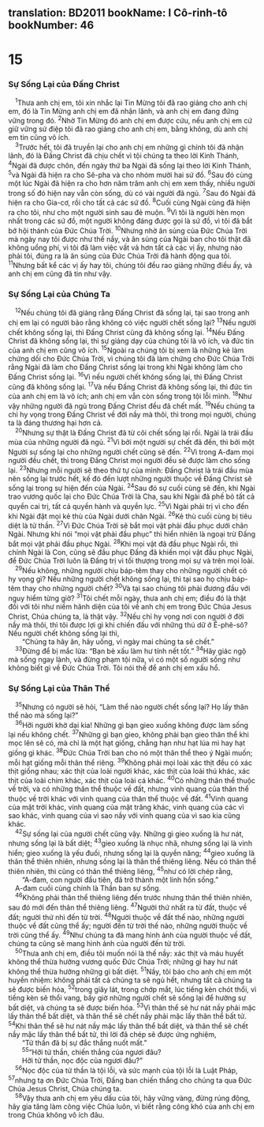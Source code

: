 translation: BD2011
bookName: I Cô-rinh-tô 
bookNumber: 46
-------

<div class="title"><h1>15</h1><h3>Sự Sống Lại của Ðấng Christ</h3></div>
<span class="verse 1co_15_1"> <sup>1</sup>Thưa anh chị em, tôi xin nhắc lại Tin Mừng tôi đã rao giảng cho anh chị em, đó là Tin Mừng anh chị em đã nhận lãnh, và anh chị em đang đứng vững trong đó. </span>
<span class="verse 1co_15_2"><sup>2</sup>Nhờ Tin Mừng đó anh chị em được cứu, nếu anh chị em cứ giữ vững sứ điệp tôi đã rao giảng cho anh chị em, bằng không, dù anh chị em tin cũng vô ích.<br/></span>
<span class="verse 1co_15_3"> <sup>3</sup>Trước hết, tôi đã truyền lại cho anh chị em những gì chính tôi đã nhận lãnh, đó là Ðấng Christ đã chịu chết vì tội chúng ta theo lời Kinh Thánh, </span>
<span class="verse 1co_15_4"><sup>4</sup>Ngài đã được chôn, đến ngày thứ ba Ngài đã sống lại theo lời Kinh Thánh, </span>
<span class="verse 1co_15_5"><sup>5</sup>và Ngài đã hiện ra cho Sê-pha và cho nhóm mười hai sứ đồ. </span>
<span class="verse 1co_15_6"><sup>6</sup>Sau đó cùng một lúc Ngài đã hiện ra cho hơn năm trăm anh chị em xem thấy, nhiều người trong số đó hiện nay vẫn còn sống, dù có vài người đã ngủ. </span>
<span class="verse 1co_15_7"><sup>7</sup>Sau đó Ngài đã hiện ra cho Gia-cơ, rồi cho tất cả các sứ đồ. </span>
<span class="verse 1co_15_8"><sup>8</sup>Cuối cùng Ngài cũng đã hiện ra cho tôi, như cho một người sinh sau đẻ muộn. </span>
<span class="verse 1co_15_9"><sup>9</sup>Vì tôi là người hèn mọn nhất trong các sứ đồ, một người không đáng được gọi là sứ đồ, vì tôi đã bắt bớ hội thánh của Ðức Chúa Trời. </span>
<span class="verse 1co_15_10"><sup>10</sup>Nhưng nhờ ân sủng của Ðức Chúa Trời mà ngày nay tôi được như thế nầy, và ân sủng của Ngài ban cho tôi thật đã không uổng phí, vì tôi đã làm việc vất vả hơn tất cả các vị ấy, nhưng nào phải tôi, đúng ra là ân sủng của Ðức Chúa Trời đã hành động qua tôi. </span>
<span class="verse 1co_15_11"><sup>11</sup>Nhưng bất kể các vị ấy hay tôi, chúng tôi đều rao giảng những điều ấy, và anh chị em cũng đã tin như vậy.<br/></span>
<div class="title"><h3>Sự Sống Lại của Chúng Ta</h3></div>
<span class="verse 1co_15_12"> <sup>12</sup>Nếu chúng tôi đã giảng rằng Ðấng Christ đã sống lại, tại sao trong anh chị em lại có người bảo rằng không có việc người chết sống lại? </span>
<span class="verse 1co_15_13"><sup>13</sup>Nếu người chết không sống lại, thì Ðấng Christ cũng đã không sống lại. </span>
<span class="verse 1co_15_14"><sup>14</sup>Nếu Ðấng Christ đã không sống lại, thì sự giảng dạy của chúng tôi là vô ích, và đức tin của anh chị em cũng vô ích. </span>
<span class="verse 1co_15_15"><sup>15</sup>Ngoài ra chúng tôi bị xem là những kẻ làm chứng dối cho Đức Chúa Trời, vì chúng tôi đã làm chứng cho Ðức Chúa Trời rằng Ngài đã làm cho Ðấng Christ sống lại trong khi Ngài không làm cho Ðấng Christ sống lại. </span>
<span class="verse 1co_15_16"><sup>16</sup>Vì nếu người chết không sống lại, thì Ðấng Christ cũng đã không sống lại. </span>
<span class="verse 1co_15_17"><sup>17</sup>Và nếu Ðấng Christ đã không sống lại, thì đức tin của anh chị em là vô ích; anh chị em vẫn còn sống trong tội lỗi mình. </span>
<span class="verse 1co_15_18"><sup>18</sup>Như vậy những người đã ngủ trong Ðấng Christ đều đã chết mất. </span>
<span class="verse 1co_15_19"><sup>19</sup>Nếu chúng ta chỉ hy vọng trong Ðấng Christ về đời nầy mà thôi, thì trong mọi người, chúng ta là đáng thương hại hơn cả.<br/></span>
<span class="verse 1co_15_20"> <sup>20</sup>Nhưng sự thật là Ðấng Christ đã từ cõi chết sống lại rồi. Ngài là trái đầu mùa của những người đã ngủ. </span>
<span class="verse 1co_15_21"><sup>21</sup>Vì bởi một người sự chết đã đến, thì bởi một Người sự sống lại cho những người chết cũng sẽ đến. </span>
<span class="verse 1co_15_22"><sup>22</sup>Vì trong A-đam mọi người đều chết, thì trong Ðấng Christ mọi người đều sẽ được làm cho sống lại. </span>
<span class="verse 1co_15_23"><sup>23</sup>Nhưng mỗi người sẽ theo thứ tự của mình: Ðấng Christ là trái đầu mùa nên sống lại trước hết, kế đó đến lượt những người thuộc về Ðấng Christ sẽ sống lại trong sự hiện đến của Ngài. </span>
<span class="verse 1co_15_24"><sup>24</sup>Sau đó sự cuối cùng sẽ đến, khi Ngài trao vương quốc lại cho Ðức Chúa Trời là Cha, sau khi Ngài đã phế bỏ tất cả quyền cai trị, tất cả quyền hành và quyền lực. </span>
<span class="verse 1co_15_25"><sup>25</sup>Vì Ngài phải trị vì cho đến khi Ngài đặt mọi kẻ thù của Ngài dưới chân Ngài. </span>
<span class="verse 1co_15_26"><sup>26</sup>Kẻ thù cuối cùng bị tiêu diệt là tử thần. </span>
<span class="verse 1co_15_27"><sup>27</sup>Vì Ðức Chúa Trời sẽ bắt mọi vật phải đầu phục dưới chân Ngài. Nhưng khi nói “mọi vật phải đầu phục” thì hiển nhiên là ngoại trừ Ðấng bắt mọi vật phải đầu phục Ngài. </span>
<span class="verse 1co_15_28"><sup>28</sup>Khi mọi vật đã đầu phục Ngài rồi, thì chính Ngài là Con, cũng sẽ đầu phục Ðấng đã khiến mọi vật đầu phục Ngài, để Ðức Chúa Trời luôn là Ðấng trị vì tối thượng trong mọi sự và trên mọi loài.<br/></span>
<span class="verse 1co_15_29"> <sup>29</sup>Nếu không, những người chịu báp-têm thay cho những người chết có hy vọng gì? Nếu những người chết không sống lại, thì tại sao họ chịu báp-têm thay cho những người chết? </span>
<span class="verse 1co_15_30"><sup>30</sup>Và tại sao chúng tôi phải đương đầu với nguy hiểm từng giờ? </span>
<span class="verse 1co_15_31"><sup>31</sup>Tôi chết mỗi ngày, thưa anh chị em; điều đó là thật đối với tôi như niềm hãnh diện của tôi về anh chị em trong Ðức Chúa Jesus Christ, Chúa chúng ta, là thật vậy. </span>
<span class="verse 1co_15_32"><sup>32</sup>Nếu chỉ hy vọng nơi con người ở đời nầy mà thôi, thì tôi được lợi gì khi chiến đấu với những thú dữ ở Ê-phê-sô? Nếu người chết không sống lại thì,<br/>  “Chúng ta hãy ăn, hãy uống, vì ngày mai chúng ta sẽ chết.” <br/></span>
<span class="verse 1co_15_33"> <sup>33</sup>Ðừng để bị mắc lừa: “Bạn bè xấu làm hư tính nết tốt.” </span>
<span class="verse 1co_15_34"><sup>34</sup>Hãy giác ngộ mà sống ngay lành, và đừng phạm tội nữa, vì có một số người sống như không biết gì về Ðức Chúa Trời. Tôi nói thế để anh chị em xấu hổ.<br/></span>
<div class="title"><h3>Sự Sống Lại của Thân Thể</h3></div>
<span class="verse 1co_15_35"> <sup>35</sup>Nhưng có người sẽ hỏi, “Làm thể nào người chết sống lại? Họ lấy thân thể nào mà sống lại?”<br/></span>
<span class="verse 1co_15_36"> <sup>36</sup>Hỡi người khờ dại kia! Những gì bạn gieo xuống không được làm sống lại nếu không chết. </span>
<span class="verse 1co_15_37"><sup>37</sup>Những gì bạn gieo, không phải bạn gieo thân thể khi mọc lên sẽ có, mà chỉ là một hạt giống, chẳng hạn như hạt lúa mì hay hạt giống gì khác. </span>
<span class="verse 1co_15_38"><sup>38</sup>Ðức Chúa Trời ban cho nó một thân thể theo ý Ngài muốn; mỗi hạt giống mỗi thân thể riêng. </span>
<span class="verse 1co_15_39"><sup>39</sup>Không phải mọi loài xác thịt đều có xác thịt giống nhau; xác thịt của loài người khác, xác thịt của loài thú khác, xác thịt của loài chim khác, xác thịt của loài cá khác. </span>
<span class="verse 1co_15_40"><sup>40</sup>Có những thân thể thuộc về trời, và có những thân thể thuộc về đất, nhưng vinh quang của thân thể thuộc về trời khác với vinh quang của thân thể thuộc về đất. </span>
<span class="verse 1co_15_41"><sup>41</sup>Vinh quang của mặt trời khác, vinh quang của mặt trăng khác, vinh quang của các vì sao khác, vinh quang của vì sao nầy với vinh quang của vì sao kia cũng khác.<br/></span>
<span class="verse 1co_15_42"> <sup>42</sup>Sự sống lại của người chết cũng vậy. Những gì gieo xuống là hư nát, nhưng sống lại là bất diệt; </span>
<span class="verse 1co_15_43"><sup>43</sup>gieo xuống là nhục nhã, nhưng sống lại là vinh hiển; gieo xuống là yếu đuối, nhưng sống lại là quyền năng; </span>
<span class="verse 1co_15_44"><sup>44</sup>gieo xuống là thân thể thiên nhiên, nhưng sống lại là thân thể thiêng liêng. Nếu có thân thể thiên nhiên, thì cũng có thân thể thiêng liêng, </span>
<span class="verse 1co_15_45"><sup>45</sup>như có lời chép rằng,<br/>  “A-đam, con người đầu tiên, đã trở thành một linh hồn sống.” <br/> A-đam cuối cùng chính là Thần ban sự sống.<br/></span>
<span class="verse 1co_15_46"> <sup>46</sup>Không phải thân thể thiêng liêng đến trước nhưng thân thể thiên nhiên, sau đó mới đến thân thể thiêng liêng. </span>
<span class="verse 1co_15_47"><sup>47</sup>Người thứ nhất ra từ đất, thuộc về đất; người thứ nhì đến từ trời. </span>
<span class="verse 1co_15_48"><sup>48</sup>Người thuộc về đất thế nào, những người thuộc về đất cũng thể ấy; người đến từ trời thế nào, những người thuộc về trời cũng thể ấy. </span>
<span class="verse 1co_15_49"><sup>49</sup>Như chúng ta đã mang hình ảnh của người thuộc về đất, chúng ta cũng sẽ mang hình ảnh của người đến từ trời.<br/></span>
<span class="verse 1co_15_50"> <sup>50</sup>Thưa anh chị em, điều tôi muốn nói là thế nầy: xác thịt và máu huyết không thể thừa hưởng vương quốc Ðức Chúa Trời; những gì hay hư nát không thể thừa hưởng những gì bất diệt. </span>
<span class="verse 1co_15_51"><sup>51</sup>Nầy, tôi báo cho anh chị em một huyền nhiệm: không phải tất cả chúng ta sẽ ngủ hết, nhưng tất cả chúng ta sẽ được biến hóa, </span>
<span class="verse 1co_15_52"><sup>52</sup>trong giây lát, trong chớp mắt, lúc tiếng kèn chót thổi, vì tiếng kèn sẽ thổi vang, bấy giờ những người chết sẽ sống lại để hưởng sự bất diệt, và chúng ta sẽ được biến hóa. </span>
<span class="verse 1co_15_53"><sup>53</sup>Vì thân thể sẽ hư nát nầy phải mặc lấy thân thể bất diệt, và thân thể sẽ chết nầy phải mặc lấy thân thể bất tử. </span>
<span class="verse 1co_15_54"><sup>54</sup>Khi thân thể sẽ hư nát nầy mặc lấy thân thể bất diệt, và thân thể sẽ chết nầy mặc lấy thân thể bất tử, thì lời đã chép sẽ được ứng nghiệm,<br/>  “Tử thần đã bị sự đắc thắng nuốt mất.” <br/></span>
<span class="verse 1co_15_55">  <sup>55</sup>“Hỡi tử thần, chiến thắng của ngươi đâu?<br/>  Hỡi tử thần, nọc độc của ngươi đâu?” <br/></span>
<span class="verse 1co_15_56"> <sup>56</sup>Nọc độc của tử thần là tội lỗi, và sức mạnh của tội lỗi là Luật Pháp, </span>
<span class="verse 1co_15_57"><sup>57</sup>nhưng tạ ơn Ðức Chúa Trời, Ðấng ban chiến thắng cho chúng ta qua Ðức Chúa Jesus Christ, Chúa chúng ta.<br/></span>
<span class="verse 1co_15_58"> <sup>58</sup>Vậy thưa anh chị em yêu dấu của tôi, hãy vững vàng, đừng rúng động, hãy gia tăng làm công việc Chúa luôn, vì biết rằng công khó của anh chị em trong Chúa không vô ích đâu.<br/></span>

